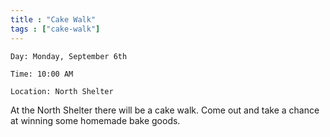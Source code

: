 ```yaml
---
title : "Cake Walk"
tags : ["cake-walk"]
---
```


`Day: Monday, September 6th`

`Time: 10:00 AM`

`Location: North Shelter`

At the North Shelter there will be a cake walk. Come out and take a chance at winning some homemade bake goods.